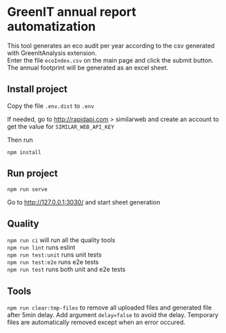 # GreenIT annual report automatization

This tool generates an eco audit per year according to the csv generated with GreenItAnalysis extension.  
Enter the file `ecoIndex.csv` on the main page and click the submit button. The annual footprint will be generated as an excel sheet.

## Install project
Copy the file `.env.dist` to `.env`  

If needed, go to http://rapidapi.com  > similarweb and create an account to get the value for `SIMILAR_WEB_API_KEY`  

Then run
```
npm install
```

## Run project
```
npm run serve
```
Go to http://127.0.0.1:3030/ and start sheet generation

## Quality
`npm run ci` will run all the quality tools  
`npm run lint` runs eslint  
`npm run test:unit` runs unit tests  
`npm run test:e2e` runs e2e tests  
`npm run test` runs both unit and e2e tests  

## Tools
`npm run clear:tmp-files` to remove all uploaded files and generated file after 5min delay. Add argument `delay=false` to avoid the delay. Temporary files are automatically removed except when an error occured.
